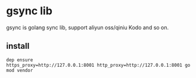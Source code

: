 # gsync lib

gsync is golang sync lib, support aliyun oss/qiniu Kodo and so on.

## install

```
dep ensure
https_proxy=http://127.0.0.1:8001 http_proxy=http://127.0.0.1:8001 go mod vendor
```